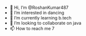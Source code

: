 - 👋 Hi, I’m @RoshanKumar487
- 👀 I’m interested in dancing
- 🌱 I’m currently learning b.tech
- 💞️ I’m looking to collaborate on java
- 📫 How to reach me 7

<!---
RoshanKumar487/RoshanKumar487 is a ✨ special ✨ repository because its `README.md` (this file) appears on your GitHub profile.
You can click the Preview link to take a look at your changes.
--->
